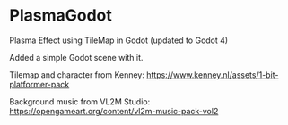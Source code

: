 # PlasmaGodot
Plasma Effect using TileMap in Godot (updated to Godot 4)


Added a simple Godot scene with it. 

Tilemap and character from Kenney: https://www.kenney.nl/assets/1-bit-platformer-pack

Background music from VL2M Studio: https://opengameart.org/content/vl2m-music-pack-vol2
